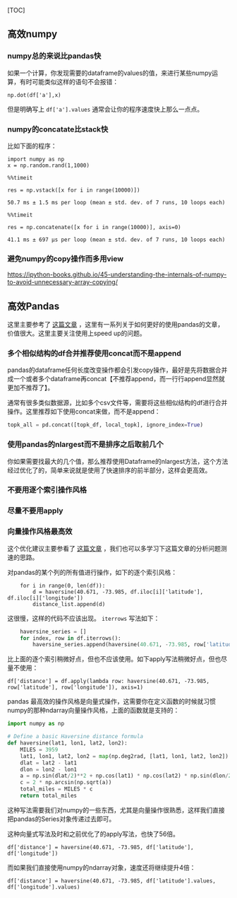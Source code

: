 [TOC]

## 高效numpy

### numpy总的来说比pandas快

如果一个计算，你发现需要的dataframe的values的值，来进行某些numpy运算，有时可能类似这样的语句不会报错：

```
np.dot(df['a'],x)
```

但是明确写上 `df['a'].values` 通常会让你的程序速度快上那么一点点。



### numpy的concatate比stack快

比如下面的程序：

```
import numpy as np
x = np.random.rand(1,1000)
```

```
%%timeit 

res = np.vstack([x for i in range(10000)])
```

```
50.7 ms ± 1.5 ms per loop (mean ± std. dev. of 7 runs, 10 loops each)
```

```
%%timeit 

res = np.concatenate([x for i in range(10000)], axis=0)
```

```
41.1 ms ± 697 µs per loop (mean ± std. dev. of 7 runs, 10 loops each)
```



### 避免numpy的copy操作而多用view

<https://ipython-books.github.io/45-understanding-the-internals-of-numpy-to-avoid-unnecessary-array-copying/>



## 高效Pandas

这里主要参考了 [这篇文章](<https://tomaugspurger.github.io/modern-4-performance>) ，这里有一系列关于如何更好的使用pandas的文章，价值很大。这里主要关注使用上speed up的问题。

### 多个相似结构的df合并推荐使用concat而不是append

pandas的dataframe任何长度改变操作都会引发copy操作，最好是先将数据合并成一个或者多个dataframe再concat【不推荐append，而一行行append显然就更加不推荐了】。

通常有很多类似数据源，比如多个csv文件等，需要将这些相似结构的df进行合并操作。这里推荐如下使用concat来做，而不是append：

```python
topk_all = pd.concat([topk_df, local_topk], ignore_index=True)
```

### 使用pandas的nlargest而不是排序之后取前几个

你如果需要找最大的几个值，那么推荐使用Dataframe的nlargest方法，这个方法经过优化了的，简单来说就是使用了快速排序的前半部分，这样会更高效。

### 不要用逐个索引操作风格

### 尽量不要用apply

### 向量操作风格最高效

这个优化建议主要参看了 [这篇文章](<https://engineering.upside.com/a-beginners-guide-to-optimizing-pandas-code-for-speed-c09ef2c6a4d6>) ，我们也可以多学习下这篇文章的分析问题测速的思路。

对pandas的某个列的所有值进行操作，如下的逐个索引风格：

```
    for i in range(0, len(df)):
        d = haversine(40.671, -73.985, df.iloc[i]['latitude'], df.iloc[i]['longitude'])
        distance_list.append(d)
```

这很慢，这样的代码不应该出现。 `iterrows` 写法如下：

```python
    haversine_series = []
    for index, row in df.iterrows():
        haversine_series.append(haversine(40.671, -73.985, row['latitude'], row['longitude']))
```

比上面的逐个索引稍微好点，但也不应该使用。如下apply写法稍微好点，但也尽量不使用：

```
df['distance'] = df.apply(lambda row: haversine(40.671, -73.985, row['latitude'], row['longitude']), axis=1)
```

pandas 最高效的操作风格是向量式操作，这需要你在定义函数的时候就习惯numpy的那种ndarray向量操作风格，上面的函数就是支持的：

```python
import numpy as np

# Define a basic Haversine distance formula
def haversine(lat1, lon1, lat2, lon2):
    MILES = 3959
    lat1, lon1, lat2, lon2 = map(np.deg2rad, [lat1, lon1, lat2, lon2])
    dlat = lat2 - lat1 
    dlon = lon2 - lon1 
    a = np.sin(dlat/2)**2 + np.cos(lat1) * np.cos(lat2) * np.sin(dlon/2)**2
    c = 2 * np.arcsin(np.sqrt(a)) 
    total_miles = MILES * c
    return total_miles
```

这种写法需要我们对numpy的一些东西，尤其是向量操作很熟悉，这样我们直接把pandas的Series对象传递过去即可。

这种向量式写法及时和之前优化了的apply写法，也快了56倍。

```
df['distance'] = haversine(40.671, -73.985, df['latitude'], df['longitude'])
```

而如果我们直接使用numpy的ndarray对象，速度还将继续提升4倍：

```
df['distance'] = haversine(40.671, -73.985, df['latitude'].values, df['longitude'].values)
```


